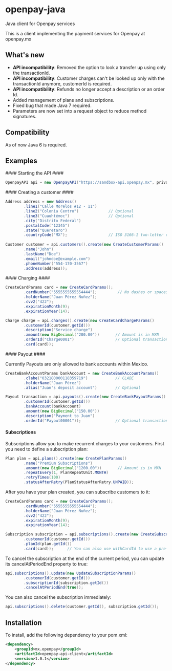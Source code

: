 openpay-java
===============

Java client for Openpay services

This is a client implementing the payment services for Openpay at openpay.mx

What's new
----------------

- **API incompatibility**: Removed the option to look a transfer up using only the transactionId.
- **API incompatibility**: Customer charges can't be looked up only with the transactionId anymore, customerId is required. 
- **API incompatibility**: Refunds no longer accept a description or an order Id. 
- Added management of plans and subscriptions.
- Fixed bug that made Java 7 required.
- Parameters are now set into a request object to reduce method signatures.


Compatibility
----------------

As of now Java 6 is required.

Examples
----------------

#### Starting the API ####

```java
OpenpayAPI api = new OpenpayAPI("https://sandbox-api.openpay.mx", privateKey, merchantId);
```

#### Creating a customer ####

```java
Address address = new Address()
		.line1("Calle Morelos #12 - 11")
		.line2("Colonia Centro")             // Optional
		.line3("Cuauhtémoc")                 // Optional
		.city("Distrito Federal")
		.postalCode("12345")	
		.state("Queretaro")
		.countryCode("MX");                  // ISO 3166-1 two-letter code
		    
Customer customer = api.customers().create(new CreateCustomerParams()
        .name("John")
        .lastName("Doe")
        .email("johndoe@example.com")
        .phoneNumber("554-170-3567")
        .address(address));
```

#### Charging ####
		
```java
CreateCardParams card = new CreateCardParams();
		.cardNumber("5555555555554444");         // No dashes or spaces
		.holderName("Juan Pérez Nuñez");         
		.cvv2("422");                            
		.expirationMonth(9);
		.expirationYear(14);

Charge charge = api.charges().create(new CreateCardChargeParams()
		.customerId(customer.getId())
		.description("Service charge")
		.amount(new BigDecimal("200.00"))       // Amount is in MXN
		.orderId("Charge0001")                  // Optional transaction identifier
		.card(card));
```

#### Payout ####

Currently Payouts are only allowed to bank accounts within Mexico.

```java
CreateBankAccountParams bankAccount = new CreateBankAccountParams()
		.clabe("032180000118359719")            // CLABE
		.holderName("Juan Pérez")
		.alias("Juan's deposit account")        // Optional

Payout transaction = api.payouts().create(new CreateBankPayoutParams()
	    .customerId(customer.getId())
	    .bankAccount(bankAccount)
	    .amount(new BigDecimal("150.00"))
	    .description("Payment to Juan")
	    .orderId("Payout00001"));               // Optional transaction identifier
```

#### Subscriptions ####

Subscriptions allow you to make recurrent charges to your customers. First you need to define a subscription plan:

```java
Plan plan = api.plans().create(new CreatePlanParams()
		.name("Premium Subscriptions")
		.amount(new BigDecimal("1200.00"))       // Amount is in MXN
		.repeatEvery(1, PlanRepeatUnit.MONTH)           
		.retryTimes(100)
		.statusAfterRetry(PlanStatusAfterRetry.UNPAID));
```

After you have your plan created, you can subscribe customers to it:

```java
CreateCardParams card = new CreateCardParams();
		.cardNumber("5555555555554444");         
		.holderName("Juan Pérez Nuñez");
		.cvv2("422");
		.expirationMonth(9);                  
		.expirationYear(14);

Subscription subscription = api.subscriptions().create(new CreateSubscriptionParams()
		.customerId(customer.getId())
		.planId(plan.getId())
		.card(card));      // You can also use withCardId to use a pre-registered card.
```

To cancel the subscription at the end of the current period, you can update its cancelAtPeriodEnd property to true:

```java
api.subscriptions().update(new UpdateSubscriptionParams()
		.customerId(customer.getId())
		.subscriptionId(subscription.getId())
		.cancelAtPeriodEnd(true));
```

You can also cancel the subscription immediately:

```java
api.subscriptions().delete(customer.getId(), subscription.getId());
```

Installation
----------------

To install, add the following dependency to your pom.xml:

```xml
<dependency>
	<groupId>mx.openpay</groupId>
	<artifactId>openpay-api-client</artifactId>
	<version>1.0.1</version>
</dependency>
```


